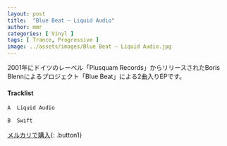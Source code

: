 ```yaml
---
layout: post
title:  "Blue Beat – Liquid Audio"
author: mmr
categories: [ Vinyl ]
tags: [ Trance, Progressive ]
image: ../assets/images/Blue Beat – Liquid Audio.jpg
---
```


2001年にドイツのレーベル「Plusquam Records」からリリースされたBoris Blennによるプロジェクト「Blue Beat」による2曲入りEPです。


#### Tracklist
```md
A  Liquid Audio

B  Swift
```


[メルカリで購入](https://jp.mercari.com/item/m64369764835?afid=6142608987){: .button1}

